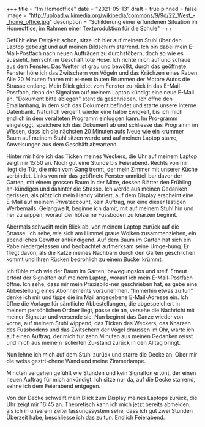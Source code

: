 +++
title = "Im Homeoffice"
date = "2021-05-13"
draft = true
pinned = false
image = "http://upload.wikimedia.org/wikipedia/commons/9/9d/22_West_-_home_office.jpg"
description = "Schilderung einer erfundenen Situation im Homeoffice, im Rahmen einer Textproduktion für die Schule"
+++




Gefühlt eine Ewigkeit schon, sitze ich hier auf meinem Stuhl über den Laptop gebeugt und auf meinen Bildschirm starrend. Ich bin dabei mein E-Mail-Postfach nach neuen Aufträgen zu durchstöbern, doch so wie es aussieht, herrscht im Geschäft tote Hose. Ich richte mich auf und schaue aus dem Fenster. Das Wetter ist grau und bewölkt, durch das geöffnete Fenster höre ich das Zwitschern von Vögeln und das Krächzen eines Raben. Alle 20 Minuten fahren mit ei-nem lauten Brummen der Motore Autos die Strasse entlang. Mein Blick gleitet vom Fenster zu-rück in das E-Mail- Postfach, denn der Signalton auf meinem Laptop kündigt eine neue E-Mail an. "Dokument bitte ablegen" steht da geschrieben. Ich öffne den Emailanhang, in dem sich das Dokument befindet und starte unsere interne Datenbank. Natürlich vergeht wieder eine halbe Ewigkeit, bis ich mich endlich in dem veralteten Programm einloggen kann. Im Pro-gramm eingeloggt, speichere ich das Dokument ab und schliesse das Programm im Wissen, dass ich die nächsten 20 Minuten aufs Neue wie ein krummer Baum auf meinem Stuhl sitzen werde und auf meinen Laptop starre, Anweisungen aus dem Geschäft abwartend.

Hinter mir höre ich das Ticken meines Weckers, die Uhr auf meinem Laptop zeigt mir 15:50 an. Noch gut eine Stunde bis Feierabend. Rechts von mir liegt die Tür, die mich vom Gang trennt, der mein Zimmer mit unserer Küche verbindet. Links von mir das geöffnete Fenster unmittel-bar davor der Garten, mit einem grossen Baum in der Mitte, dessen Blätter den Frühling an-kündigen und dahinter die Strasse. Ich werde aus meinen Gedanken gerissen, als plötzlich mein Handy vibriert, auf dem Display erscheint eine E-Mail auf meinem Privataccount, kein Auftrag, nur eine dieser lästigen Werbemails. Gelangweilt, beginne ich damit, mit auf meinem Stuhl hin und her zu wippen, worauf der hölzerne Fussboden zu knarzen beginnt.

Abermals schweift mein Blick ab, von meinem Laptop zurück auf die Strasse. Ich sehe, wie sich am Himmel graue Wolken zusammenziehen, ein abendliches Gewitter ankündigend. Auf dem Baum im Garten hat sich ein Rabe niedergelassen und beobachtet aufmerksam seine Umge-bung. Er fliegt davon, als die Katze meines Nachbarn durch den Garten geschlichen kommt und ihren Rücken bedrohlich zu einem Buckel krümmt.

Ich fühle mich wie der Baum im Garten; bewegungslos und steif. Erneut ertönt der Signalton auf meinem Laptop, worauf ich mein E-Mail-Postfach öffne. Ich sehe, dass mir mein Praxisbild-ner geschrieben hat, es gebe eine Abbestellung eines Abonnements vorzunehmen. "Immerhin etwas zu tun" denke ich mir und tippe die im Mail angegebene E-Mail-Adresse ein. Ich öffne die Vorlage für sämtliche Abbestellungen, die abgespeichert in meinem persönlichen Ordner liegt, passe sie an, versehe die Nachricht mit meiner Signatur und versende sie. Nun beginnt das Ganze wieder von vorne, auf meinem Stuhl wippend, das Ticken des Weckers, das Knarzen des Fussbodens und das Zwitschern der Vögel draussen im Ohr, warte ich auf einen Auftrag, der mich für zehn Minuten aus meinen Gedanken reisst und mich aus meinem isolierten Zu-stand zurück in den Alltag bringt.

Nun lehne ich mich auf dem Stuhl zurück und starre die Decke an. Ober mir die weiss gestri-chene Wand und meine Zimmerlampe.

Minuten vergehen gefühlt wie Stunden und kein Signalton ertönt, der einen neuen Auftrag für mich ankündigt. Ich sitze nur da, auf die Decke starrend, sehne ich dem Feierabend entgegen.

Von der Decke schweift mein Blick zum Display meines Laptops zurück, die Uhr zeigt mir 16:45 an. Theoretisch kann ich mich jetzt bereits abmelden, als ich in unserem Zeiterfassungssystem sehe, dass ich gut zwei Stunden Überzeit habe, beschliesse ich das zu tun. Endlich Feierabend.